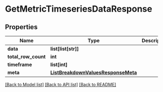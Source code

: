 # GetMetricTimeseriesDataResponse

## Properties
Name | Type | Description | Notes
------------ | ------------- | ------------- | -------------
**data** | **list[list[str]]** |  | [optional]
**total_row_count** | **int** |  | [optional]
**timeframe** | **list[int]** |  | [optional]
**meta** | [**ListBreakdownValuesResponseMeta**](ListBreakdownValuesResponseMeta.md) |  | [optional]

[[Back to Model list]](../README.md#documentation-for-models) [[Back to API list]](../README.md#documentation-for-api-endpoints) [[Back to README]](../README.md)


